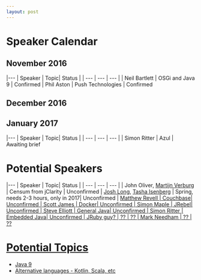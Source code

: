 ```yaml
---
layout: post
---
```

<style>
table {
    border-collapse: collapse;
    width: 100%;
}

th, td {
    text-align: left;
    padding: 8px;
}

tr:nth-child(even){background-color: #f2f2f2}

th {
    background-color: #2b3038;
    color: white;
}

</style>


# Speaker Calendar

## November 2016

|---
| Speaker | Topic|  Status | 
| --- | --- | --- | 
| Neil Bartlett | OSGi and Java 9 | Confirmed 
| Phil Aston | Push Technologies | Confirmed 

      
 <p/>

## December 2016


## January 2017

|---
| Speaker | Topic|  Status | 
| --- | --- | --- | 
| Simon Ritter | Azul | Awaiting brief 




# Potential Speakers

|---
| Speaker | Topic|  Status | 
| --- | --- | --- | 
| John Oliver, <a href='mailto:martijnverburg@gmail.com'>Martijn Verburg </a> | Censum from jClarity | Unconfirmed 
| <a href='mailto:jlong@pivotal.io'>Josh Long</a>, <a href='tisenberg@pivotal.io'>Tasha Isenberg</a> | Spring, needs 2-3 hours, only in 2017| Unconfirmed 
| <a href='mailto:matthew@cuchbase.com'>Matthew Revell | Couchbase| Unconfirmed 
| Scott James | Docker| Unconfirmed 
| Simon Maple | JRebel| Unconfirmed 
| Steve Elliott | General Java| Unconfirmed 
| Simon Ritter | Embedded Java| Unconfirmed 
| JRuby guy? | ?? | ??
| Mark Needham | ?? | ??



# Potential Topics

* Java 9
* Alternative languages - Kotlin, Scala, etc


		












		





		





